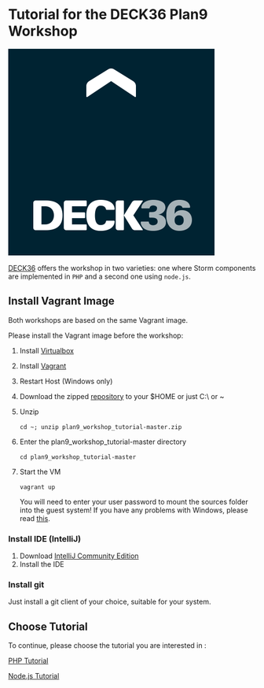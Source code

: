 Tutorial for the DECK36 Plan9 Workshop
======================================
[1]: https://www.virtualbox.org/wiki/Downloads "Virtual Box"
[2]: http://www.vagrantup.com/downloads.html "Vagrant"
[3]: https://github.com/DECK36/plan9_workshop_tutorial/archive/master.zip "Workshop Repo"
[4]: http://www.jetbrains.com/idea/download "IntelliJ Download"
[5]: ./README_windows.md "Help for Windows Users"
[logo]: ./deck36.png "Deck36 Logo"
[PHPTUTORIAL]: ./README_php.md "PHP Tutorial"
[NODETUTORIAL]: ./README_nodejs.md "Node.js Tutorial"

![Deck36 Logo][logo]

[DECK36](http://www.deck36.de) offers the workshop in two varieties: one where Storm components are implemented in `PHP` and a second one using `node.js`.


## Install Vagrant Image

Both workshops are based on the same Vagrant image. 

Please install the Vagrant image before the workshop:

1. Install [Virtualbox][1]
2. Install [Vagrant][2]
3. Restart Host (Windows only)
4. Download the zipped [repository][3] to your $HOME or just C:\ or ~
5. Unzip

    ```
    cd ~; unzip plan9_workshop_tutorial-master.zip
    ```

6. Enter the plan9_workshop_tutorial-master directory

    ```
    cd plan9_workshop_tutorial-master
    ```

7. Start the VM

    ```
    vagrant up
    ```

    You will need to enter your user password to mount the sources folder into the guest system!
    If you have any problems with Windows, please read [this][5].


### Install IDE (IntelliJ)
1. Download [IntelliJ Community Edition][4]
2. Install the IDE


### Install git
Just install a git client of your choice, suitable for your system.


## Choose Tutorial

To continue, please choose the tutorial you are interested in :

[PHP Tutorial][PHPTUTORIAL]

[Node.js Tutorial][NODETUTORIAL]
